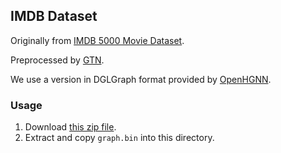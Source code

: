## IMDB Dataset

Originally from [IMDB 5000 Movie Dataset](https://www.kaggle.com/datasets/carolzhangdc/imdb-5000-movie-dataset).

Preprocessed by [GTN](https://github.com/seongjunyun/Graph_Transformer_Networks).

We use a version in DGLGraph format provided by [OpenHGNN](https://github.com/BUPT-GAMMA/OpenHGNN).

### Usage

1. Download [this zip file](https://s3.cn-north-1.amazonaws.com.cn/dgl-data/dataset/imdb4GTN.zip).
2. Extract and copy `graph.bin` into this directory.
